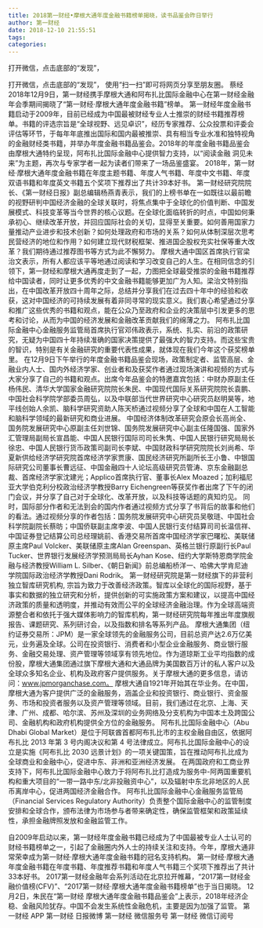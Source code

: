 ```yaml
---
title: 2018第一财经•摩根大通年度金融书籍榜单揭晓，读书品鉴会昨日举行
author: 第一财经
date: 2018-12-10 21:55:51
tags: 
categories: 
---
```

打开微信，点击底部的“发现”，
<!-- more -->
打开微信，点击底部的“发现”，
使用“扫一扫”即可将网页分享至朋友圈。
蔡经
2018年12月9日，第一财经携手摩根大通和阿布扎比国际金融中心在第一财经金融年会季期间揭晓了“第一财经·摩根大通年度金融书籍”榜单。
第一财经年度金融书籍启动于2009年，目前已经成为中国最被财经专业人士推崇的财经书籍推荐榜单。书籍的评选宗旨是“全球视野、远见卓识”，经历专家推荐、公众投票和评委会评估等环节，于每年年底推出国际和国内最被推崇、具有相当专业水准和独特视角的金融财经类书籍，并举办年度金融书籍品鉴会。2018年的年度金融书籍品鉴会由摩根大通特约呈现，阿布扎比国际金融中心提供智力支持，以“阅读金融 洞见未来”为主题，再次与专家学者一起为读者们带来了一场品鉴盛宴。
2018年，第一财经·摩根大通年度金融书籍在年度主题书籍、年度人气书籍、年度中文书籍、年度双语书籍和年度英文书籍五个奖项下推荐出了共计39本好书。
第一财经研究院院长、《第一财经日报》副总编辑杨燕青表示，我们的上榜书单在一如既往以最前瞻的视野研判中国经济金融的全球关联时，将焦点集中于全球化的价值判断、中国发展模式、科技变革等当今世界的核心议题。在全球化面临转折的时点，中国如何秉承初心、继续改革开放，并回应国际社会的关切，显得至关重要。如何善用国家力量推动产业进步和技术创新？如何处理政府和市场的关系？如何从体制深层次思考民营经济的地位和作用？如何建立现代财税框架、推进国企股权充实社保等重大改革？我们期待通过推荐图书等方式为此不懈努力。
摩根大通中国区首席执行官梁治文表示，所有人都应该平等地通过阅读和学习改变自己的人生。在相同信念的引领下，第一财经和摩根大通再度走到了一起，力图把全球最受推崇的金融书籍推荐给中国读者，同时让更多优秀的中文金融书籍能够更加广为人知。梁治文特别指出，在中国改革开放四十周年之际，总结并分享我们在过去四十年中的经验和收获，这对中国经济的可持续发展有着非同寻常的现实意义。我们衷心希望通过分享和推广这些优秀的书籍和观点，能在公众乃至政府和企业的决策层中引发更多的思考和讨论，从而为中国的经济发展和金融改革贡献我们的绵薄之力。
阿布扎比国际金融中心金融服务监管局首席执行官邓伟政表示，系统、扎实、前沿的政策研究，无疑为中国四十年持续准确的国家决策提供了最强大的智力支持。而这些宝贵的智识，特别是有关金融研究的重要代表性成果，就体现在我们今年这个获奖榜单里。
在12月9日下午举行的年度金融书籍品鉴会现场，政策制定者、监管高层、金融业内人士、国内外经济学家、创业者和及获奖作者通过现场演讲和视频的方式与大家分享了自己的书籍和观点。出席今年品鉴会的特邀嘉宾包括：中财办原副主任杨伟民、清华大学国家金融研究院院长朱民、中国现代国际关系研究院院长袁鹏、中国社会科学院学部委员周弘，以及中联部当代世界研究中心研究员赵明昊等，地平线创始人余凯、脑科学研究资助人陈天桥通过视频分享了全球和中国在人工智能和脑科学领域的最新研究和商业进展。
中国经济体制改革研究会原会长高尚全、国务院发展研究中心原副主任刘世锦、国务院发展研究中心副主任隆国强、国家外汇管理局副局长宣昌能、中国人民银行国际司司长朱隽、中国人民银行研究局局长徐忠、中国人民银行货币政策司副司长李斌、中国财政科学研究院院长刘尚希、华夏新供给经济学研究院首席经济学家贾康、国民经济研究所副所长王小鲁、中银国际研究公司董事长曹远征、中国金融四十人论坛高级研究员管涛、京东金融副总裁、首席经济学家沈建光；Applico首席执行官、董事长Alex Moazed；加利福尼亚大学伯克利分校政治经济学教授Barry Eichengreen等获奖作者出席了下午的闭门会议，并分享了自己对于全球化、改革开放，以及科技等话题的真知灼见。
同时，国际部分作者和无法到会的国内作者通过视频方式分享了书背后的故事和他们的看法。通过视频分享的作者包括：国务院发展研究中心研究员吴敬琏、中国社会科学院副院长蔡昉；中国侨联副主席李波、中国人民银行支付结算司司长温信祥、中国证券登记结算公司总经理姚前、香港交易所首席中国经济学家巴曙松、美联储原主席Paul Volcker、美联储原主席Alan Greenspan、英格兰银行原副行长Paul Tucker、世界银行发展经济学预测局局长Ayhan Kose、纽约大学斯特恩商学院金融与经济教授William L. Silber、《朝日新闻》前总编船桥洋一、哈佛大学肯尼迪学院国际政治经济学教授Dani Rodrik。
第一财经研究院是第一财经旗下的非营利独立智库研究机构, 宗旨为致力于改善经济政策。智库以全球化的国际视野，基于事实和数据的独立研究和分析，提供创新的可实施政策方案和建议，以提高中国经济政策的质量和透明度，并推动有效而公平的全球经济金融治理。作为全球高端资源整合者和依托于强大媒体影响力的智库机构，第一财经研究院每年推出年度旗舰报告、课题研究、系列研讨会，以及指数和排名等系列产品。
摩根大通集团（纽约证券交易所：JPM）是一家全球领先的金融服务公司，目前总资产达2.6万亿美元，业务遍及全球。公司在投资银行、消费者和小型企业金融服务、商业银行服务、金融交易处理、资产管理等领域享有领先地位。作为道琼斯工业平均指数的成份股，摩根大通集团通过旗下摩根大通和大通品牌为美国数百万计的私人客户以及全球众多知名企业、机构及政府客户提供服务。关于摩根大通的更多信息，请访问：www.jpmorganchase.com。
摩根大通自1921年开始其在华业务。在中国，摩根大通为客户提供广泛的金融服务，涵盖企业和投资银行、商业银行、资金服务、市场和投资者服务以及资产管理等领域。目前，我们通过在北京、上海、天津、广州、成都、哈尔滨、苏州及深圳的业务网络及分支机构为中国本土及跨国公司、金融机构和政府机构提供全方位的金融服务。
阿布扎比国际金融中心（Abu Dhabi Global Market）是位于阿联酋首都阿布扎比市的主权金融自由区，依据阿布扎比 2013 年第 3 号内阁决议和第 4 号法律成立。阿布扎比国际金融中心的设立是实施《阿布扎比 2030 远景计划》的一项关键国策，旨在推动阿布扎比成为全球商业和金融中心，促进中东、非洲和亚洲经济发展。
在两国政府和工商业界支持下，阿布扎比国际金融中心致力于将阿布扎比打造成为服务中-阿两国重要机构和重大项目的“一带一路中东/北非投融资中心”，以及辐射中东北非地区的人民币离岸中心，促进两国经济金融合作。
阿布扎比国际金融中心金融服务监管局（Financial Services Regulatory Authority）负责整个国际金融中心的监管制度安排和全球合作，颁布法律为市场参与者带来确定性，确保监管框架和政策延续性，承担金融牌照发放和金融监管工作。
 
 
自2009年启动以来，第一财经年度金融书籍已经成为了中国最被专业人士认可的财经书籍榜单之一，引起了金融圈内外人士的持续关注和支持。今年，摩根大通非常荣幸成为第一财经·摩根大通年度金融书籍的冠名支持机构。
第一财经·摩根大通年度金融书籍在年度书籍、年度推荐书籍和年度人气书籍三个奖项下推荐出了共计33本好书。
2017第一财经金融年会系列活动在北京拉开帷幕，“2017第一财经金融价值榜(CFV)”、“2017第一财经·摩根大通年度金融书籍榜单”也于当日揭晓。
12月2日，朱民在“第一财经 摩根大通年度金融书籍品鉴会”上表示，2018年经济企稳、金融风险犹存。中国不会发生系统性金融危机，主要是因为加强了监管。
第一财经
APP
第一财经
日报微博
第一财经
微信服务号
第一财经
微信订阅号
